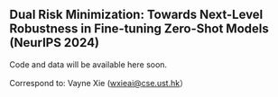 ## Dual Risk Minimization: Towards Next-Level Robustness in Fine-tuning Zero-Shot Models (NeurIPS 2024)

Code and data will be available here soon.

Correspond to: Vayne Xie (wxieai@cse.ust.hk）

